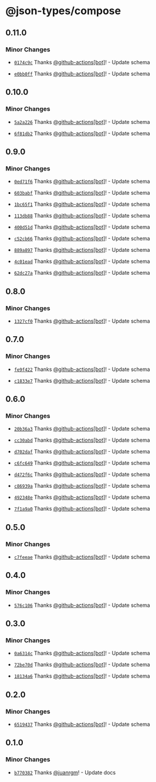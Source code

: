 # @json-types/compose

## 0.11.0

### Minor Changes

- [`0174c9c`](https://github.com/swordev/json-types/commit/0174c9c74e8dc780f00686c67a1b053c83615f67) Thanks [@github-actions[bot]](https://github.com/github-actions%5Bbot%5D)! - Update schema

- [`e0bb0ff`](https://github.com/swordev/json-types/commit/e0bb0ff8637f210fb0160af2aa08fce96b7ce6b6) Thanks [@github-actions[bot]](https://github.com/github-actions%5Bbot%5D)! - Update schema

## 0.10.0

### Minor Changes

- [`5a2a226`](https://github.com/swordev/json-types/commit/5a2a226cd24896b1ebc5ef5b62cf307626180d73) Thanks [@github-actions[bot]](https://github.com/github-actions%5Bbot%5D)! - Update schema

- [`6f81db2`](https://github.com/swordev/json-types/commit/6f81db28640992cf7b1ae64678217198abbb9c2d) Thanks [@github-actions[bot]](https://github.com/github-actions%5Bbot%5D)! - Update schema

## 0.9.0

### Minor Changes

- [`0ed71f6`](https://github.com/swordev/json-types/commit/0ed71f615453f4ee699234c34ae64b5774e1b1c4) Thanks [@github-actions[bot]](https://github.com/github-actions%5Bbot%5D)! - Update schema

- [`603babf`](https://github.com/swordev/json-types/commit/603babf824f0e3ffb09b4338beb25429e16d6966) Thanks [@github-actions[bot]](https://github.com/github-actions%5Bbot%5D)! - Update schema

- [`1bc65f1`](https://github.com/swordev/json-types/commit/1bc65f198d609eef3982c8615945dddaa61b2782) Thanks [@github-actions[bot]](https://github.com/github-actions%5Bbot%5D)! - Update schema

- [`113db88`](https://github.com/swordev/json-types/commit/113db882ddeb421bbf0c44c87457c6bdb369ed79) Thanks [@github-actions[bot]](https://github.com/github-actions%5Bbot%5D)! - Update schema

- [`400d51d`](https://github.com/swordev/json-types/commit/400d51d40adce99cd8e2edd256720c90b404d924) Thanks [@github-actions[bot]](https://github.com/github-actions%5Bbot%5D)! - Update schema

- [`c52cb66`](https://github.com/swordev/json-types/commit/c52cb66d73ddc406aeb90be1edc9c0485c9f2af6) Thanks [@github-actions[bot]](https://github.com/github-actions%5Bbot%5D)! - Update schema

- [`889a897`](https://github.com/swordev/json-types/commit/889a897b955128db422289b3c66d1b5fdeecab7c) Thanks [@github-actions[bot]](https://github.com/github-actions%5Bbot%5D)! - Update schema

- [`4c01ead`](https://github.com/swordev/json-types/commit/4c01ead550c01620229331db70aa6b0c25c4f6ba) Thanks [@github-actions[bot]](https://github.com/github-actions%5Bbot%5D)! - Update schema

- [`62dc27a`](https://github.com/swordev/json-types/commit/62dc27a073dc1046117524340b363c2091b262e1) Thanks [@github-actions[bot]](https://github.com/github-actions%5Bbot%5D)! - Update schema

## 0.8.0

### Minor Changes

- [`1327cf0`](https://github.com/swordev/json-types/commit/1327cf0e11bda363defb3ebdff66a30cc9924003) Thanks [@github-actions[bot]](https://github.com/github-actions%5Bbot%5D)! - Update schema

## 0.7.0

### Minor Changes

- [`fe9f422`](https://github.com/swordev/json-types/commit/fe9f422dc910673fcbd583061f3f58e95e83416e) Thanks [@github-actions[bot]](https://github.com/github-actions%5Bbot%5D)! - Update schema

- [`c1833e7`](https://github.com/swordev/json-types/commit/c1833e75450c476950fb16c5f44b227023b55bd5) Thanks [@github-actions[bot]](https://github.com/github-actions%5Bbot%5D)! - Update schema

## 0.6.0

### Minor Changes

- [`20b36a3`](https://github.com/swordev/json-types/commit/20b36a3b6da805924f7b836001ab5965f8be62d9) Thanks [@github-actions[bot]](https://github.com/github-actions%5Bbot%5D)! - Update schema

- [`cc30abd`](https://github.com/swordev/json-types/commit/cc30abdf35a865a208c59831ed0949be5aff4557) Thanks [@github-actions[bot]](https://github.com/github-actions%5Bbot%5D)! - Update schema

- [`d702daf`](https://github.com/swordev/json-types/commit/d702daf93e5bbee720045b841356fbcc77e859a2) Thanks [@github-actions[bot]](https://github.com/github-actions%5Bbot%5D)! - Update schema

- [`c6fc649`](https://github.com/swordev/json-types/commit/c6fc6495ff52032c93aaf3dd04bc8c90fd6a618a) Thanks [@github-actions[bot]](https://github.com/github-actions%5Bbot%5D)! - Update schema

- [`d472f6c`](https://github.com/swordev/json-types/commit/d472f6c534da42c9d474847f690b5866c7f335b4) Thanks [@github-actions[bot]](https://github.com/github-actions%5Bbot%5D)! - Update schema

- [`c86939a`](https://github.com/swordev/json-types/commit/c86939acfbb5740af45146501ad3876e4a65cc78) Thanks [@github-actions[bot]](https://github.com/github-actions%5Bbot%5D)! - Update schema

- [`492348e`](https://github.com/swordev/json-types/commit/492348e479a5f74ffef4b013eb83209ba3ad1c93) Thanks [@github-actions[bot]](https://github.com/github-actions%5Bbot%5D)! - Update schema

- [`7f1a9a0`](https://github.com/swordev/json-types/commit/7f1a9a041b41133d3cf6c4e2394e463945da927f) Thanks [@github-actions[bot]](https://github.com/github-actions%5Bbot%5D)! - Update schema

## 0.5.0

### Minor Changes

- [`c7feeae`](https://github.com/swordev/json-types/commit/c7feeaea2186b689d82697c8bdc04231e028847d) Thanks [@github-actions[bot]](https://github.com/github-actions%5Bbot%5D)! - Update schema

## 0.4.0

### Minor Changes

- [`576c106`](https://github.com/swordev/json-types/commit/576c106a2d7a1fe82988ce3066c7872c8f4744cc) Thanks [@github-actions[bot]](https://github.com/github-actions%5Bbot%5D)! - Update schema

## 0.3.0

### Minor Changes

- [`0a6314c`](https://github.com/swordev/json-types/commit/0a6314cd3f4e4857a1cc3e483ace08ca1edabe82) Thanks [@github-actions[bot]](https://github.com/github-actions%5Bbot%5D)! - Update schema

- [`72be70d`](https://github.com/swordev/json-types/commit/72be70db41fe0424a8b9f2364e4623d43487427b) Thanks [@github-actions[bot]](https://github.com/github-actions%5Bbot%5D)! - Update schema

- [`18134a6`](https://github.com/swordev/json-types/commit/18134a6bc6c9dcae9f110b3abc8516f38704f641) Thanks [@github-actions[bot]](https://github.com/github-actions%5Bbot%5D)! - Update schema

## 0.2.0

### Minor Changes

- [`6519437`](https://github.com/swordev/json-types/commit/6519437f7075c80a2d63f8931590d029e1b4e760) Thanks [@github-actions[bot]](https://github.com/github-actions%5Bbot%5D)! - Update schema

## 0.1.0

### Minor Changes

- [`b770382`](https://github.com/swordev/json-types/commit/b770382a645600837c5af0bdca4869eb867df978) Thanks [@juanrgm](https://github.com/juanrgm)! - Update docs

